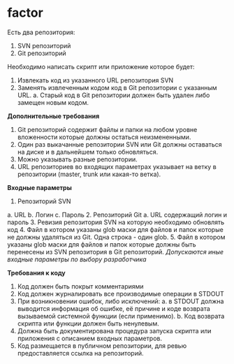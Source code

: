 # factor
Есть два репозитория:
1. SVN репозиторий
2. Git репозиторий

Необходимо написать скрипт или приложение которое будет:
1. Извлекать код из указанного URL репозитория SVN
2. Заменять извлеченным кодом код в Git репозитории с указанным URL.
   a. Старый код в Git репозитории должен быть удален либо замещен новым кодом.

**Дополнительные требования**
1. Git репозиторий содержит файлы и папки на любом уровне вложенности которые должны остаться неизмененными.
2. Один раз выкачанные репозитории SVN или Git должны оставаться на диске и в дальнейшем только обновляться.
3. Можно указывать разные репозитории.
4. URL репозиториев во входящих параметрах указывает на ветку в репозитории (master, trunk или какая-то ветка).

**Входные параметры**
1. Репозиторий SVN

  a. URL
  b. Логин
  c. Пароль
2. Репозиторий Git
  a. URL содержащий логин и пароль
3. Ревизия репозитория SVN на которую необходимо обновлять код
4. Файл в котором указаны glob маски для файлов и папок которые не должны удаляться из Git. Одна строка - один glob.
5. Файл в котором указаны glob маски для файлов и папок которые должны быть перенесены из SVN репозитория в Git репозиторий.
_Допускаются иные входные параметры по выбору разработчика_

**Требования к коду**
1. Код должен быть покрыт комментариями
2. Код должен журналировать все производимые операции в STDOUT
3. При возникновении ошибок, либо исключений:
  a. в STDOUT должна выводится информация об ошибке, её причине и коде возврата вызываемой системной функции (если применимо).
  b. Код возврата скрипта или функции должен быть ненулевым.
4. Должна быть документирована процедура запуска скрипта или приложения с описанием входных параметров.
5. Код размещается в публичном репозитории, для ревью предоставляется ссылка на репозиторий.

